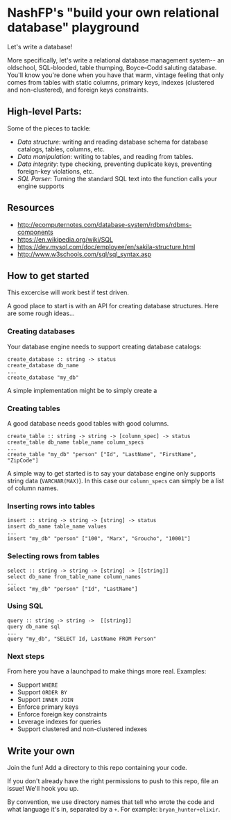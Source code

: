 # NashFP's "build your own relational database" playground
Let's write a database! 

More specifically, let's write a relational database management system-- an oldschool, SQL-blooded, table thumping, Boyce–Codd saluting database. You'll know you're done when you have that warm, vintage feeling that only comes from tables with static columns, primary keys, indexes (clustered and non-clustered), and foreign keys constraints. 

## High-level Parts:

Some of the pieces to tackle:
* *Data structure*: writing and reading database schema for database catalogs, tables, columns, etc.
* *Data manipulation*: writing to tables, and reading from tables.
* *Data integrity*: type checking, preventing duplicate keys, preventing foreign-key violations, etc.
* *SQL Parser*: Turning the standard SQL text into the function calls your engine supports

## Resources
* http://ecomputernotes.com/database-system/rdbms/rdbms-components
* https://en.wikipedia.org/wiki/SQL
* https://dev.mysql.com/doc/employee/en/sakila-structure.html
* http://www.w3schools.com/sql/sql_syntax.asp

## How to get started

This excercise will work best if test driven. 

A good place to start is with an API for creating database structures. Here are some rough ideas...

### Creating databases
Your database engine needs to support creating database catalogs:
```
create_database :: string -> status
create_database db_name
...
create_database "my_db"
```
A simple implementation might be to simply create a 

### Creating tables
A good database needs good tables with good columns. 

```
create_table :: string -> string -> [column_spec] -> status
create_table db_name table_name column_specs
...
create_table "my_db" "person" ["Id", "LastName", "FirstName", "ZipCode"]
```

A simple way to get started is to say your database engine only supports string data (`VARCHAR(MAX)`). In this case our `column_specs` can simply be a list of column names.

### Inserting rows into tables

```
insert :: string -> string -> [string] -> status
insert db_name table_name values
...
insert "my_db" "person" ["100", "Marx", "Groucho", "10001"]
```

### Selecting rows from tables
```
select :: string -> string -> [string] -> [[string]]
select db_name from_table_name column_names
...
select "my_db" "person" ["Id", "LastName"]
```

### Using SQL
```
query :: string -> string ->  [[string]]
query db_name sql
...
query "my_db", "SELECT Id, LastName FROM Person"
```

### Next steps
From here you have a launchpad to make things more real. Examples:
* Support `WHERE` 
* Support `ORDER BY`
* Support `INNER JOIN`
* Enforce primary keys
* Enforce foreign key constraints
* Leverage indexes for queries
* Support clustered and non-clustered indexes

## Write your own

Join the fun! Add a directory to this repo containing your code.

If you don't already have the right permissions to push to this repo, file an issue! We'll hook you up.

By convention, we use directory names that tell who wrote the code and what language it's in, separated by a `+`. For example: `bryan_hunter+elixir`.
